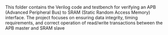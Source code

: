 This folder contains the Verilog code and testbench for verifying an APB (Advanced Peripheral Bus) to SRAM (Static Random Access Memory) interface. The project focuses on ensuring data integrity, timing requirements, and correct operation of read/write transactions between the APB master and SRAM slave
